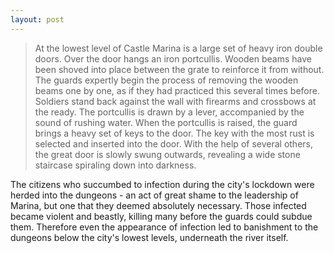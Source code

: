 ```yaml
---
layout: post
---
```

>At the lowest level of Castle Marina is a large set of heavy iron double doors. Over the door hangs an iron portcullis. Wooden beams have been shoved into place between the grate to reinforce it from without. The guards expertly begin the process of removing the wooden beams one by one, as if they had practiced this several times before. Soldiers stand back against the wall with firearms and crossbows at the ready. The portcullis is drawn by a lever, accompanied by the sound of rushing water. When the portcullis is raised, the guard brings a heavy set of keys to the door. The key with the most rust is selected and inserted into the door. With the help of several others, the great door is slowly swung outwards, revealing a wide stone staircase spiraling down into darkness. 

The citizens who succumbed to infection during the city's lockdown were herded into the dungeons - an act of great shame to the leadership of Marina, but one that they deemed absolutely necessary. Those infected became violent and beastly, killing many before the guards could subdue them. Therefore even the appearance of infection led to banishment to the dungeons below the city's lowest levels, underneath the river itself. 

